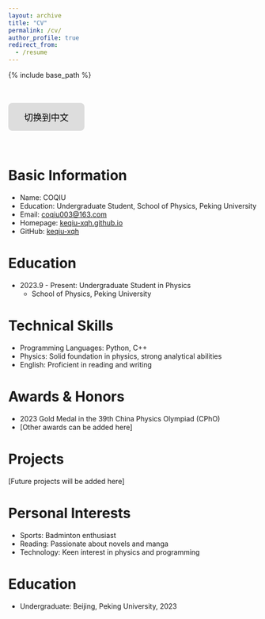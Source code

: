 ```yaml
---
layout: archive
title: "CV"
permalink: /cv/
author_profile: true
redirect_from:
  - /resume
---
```




{% include base_path %}

<head>
    <meta charset="UTF-8">
    <meta name="viewport" content="width=device-width, initial-scale=1.0">
    <title>中文页面</title>
    <style>
        .btn {
            background-color: #ddd; 
            border: none;
            color: black;
            padding: 15px 32px;
            text-align: center;
            text-decoration: none;
            display: inline-block;
            font-size: 18px;
            cursor: pointer;
            border-radius: 8px;
            transition: background-color 0.3s, transform 0.2s;
        }
        .btn:hover {
            background-color: #ccc; 
            transform: scale(1.1); /* 放大效果 */
        }
        .btn:active {
            background-color: #bbb; /* 点击时变更颜色 */
            transform: scale(1.05); /* 按钮按下时稍微缩小 */
        }
    </style>
</head>
<body>
    <br/><br/>
    <div class="container">
<button class="btn" onclick="window.location.href='/cv-zh'">切换到中文</button>
    </div>
    <br/><br/>
</body>

# Basic Information

* Name: COQIU
* Education: Undergraduate Student, School of Physics, Peking University
* Email: [coqiu003@163.com](mailto:coqiu003@163.com)
* Homepage: [keqiu-xqh.github.io](https://keqiu-xqh.github.io/)
* GitHub: [keqiu-xqh](https://github.com/keqiu-xqh)

# Education

* 2023.9 - Present: Undergraduate Student in Physics
  * School of Physics, Peking University

# Technical Skills

* Programming Languages: Python, C++
* Physics: Solid foundation in physics, strong analytical abilities
* English: Proficient in reading and writing

# Awards & Honors

* 2023 Gold Medal in the 39th China Physics Olympiad (CPhO)
* [Other awards can be added here]

# Projects

[Future projects will be added here]

# Personal Interests

* Sports: Badminton enthusiast
* Reading: Passionate about novels and manga
* Technology: Keen interest in physics and programming
  

Education
======
* Undergraduate: Beijing, Peking University, 2023
  

<!--
Work experience
======
* Summer 2015: Research Assistant
  * Github University
  * Duties included: Tagging issues
  * Supervisor: Professor Git

* Fall 2015: Research Assistant
  * Github University
  * Duties included: Merging pull requests
  * Supervisor: Professor Hub
  


Publications
======
  <ul>{% for post in site.publications %}
    {% include archive-single-cv.html %}
  {% endfor %}</ul>
  
Talks
======
  <ul>{% for post in site.talks %}
    {% include archive-single-talk-cv.html %}
  {% endfor %}</ul>
  
Teaching
======
  <ul>{% for post in site.teaching %}
    {% include archive-single-cv.html %}
  {% endfor %}</ul>
  
Service and leadership
======
* Currently signed in to 43 different slack teams
-->
